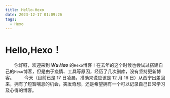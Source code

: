 ```yaml
---
title: Hello-Hexo
date: 2023-12-17 01:09:26
tags:
  - Hexo
---
```


# Hello,Hexo！

&emsp;&emsp;你好呀，欢迎来到 **_Wu Hao_** 的`Hexo`博客！在去年的这个时候也尝试过搭建自己的`Hexo`博客，但是由于疫情、工具等原因，经历了几次删库，没有坚持更新博客。
&emsp;&emsp;今天（目前已是 17 日凌晨，准确来说应该是 12 月 16 日）从西宁出差回来，拥有了短暂喘息的机会，突发奇想，还是希望拥有一个可以记录自己日常学习及心得的博客。
